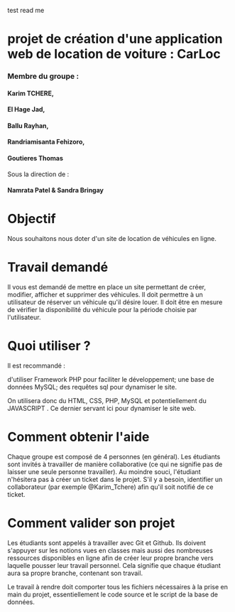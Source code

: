 test read me
# projet de création d'une application web de location de voiture : CarLoc

### Membre du groupe :
#### Karim TCHERE,
#### El Hage Jad, 
#### Ballu Rayhan,  
#### Randriamisanta Fehizoro, 
#### Goutieres Thomas

Sous la direction de :
#### Namrata Patel & Sandra Bringay

# Objectif
Nous souhaitons nous doter d'un site de location de véhicules en ligne.

# Travail demandé
Il vous est demandé de mettre en place un site permettant de créer, modifier, afficher et supprimer des véhicules. Il doit permettre à un utilisateur de réserver un véhicule qu'il désire louer. Il doit être en mesure de vérifier la disponibilité du véhicule pour la période choisie par l'utilisateur.

# Quoi utiliser ?
Il est recommandé :

d'utiliser Framework PHP pour faciliter le développement;
une base de données MySQL;
des requêtes sql pour dynamiser le site.

On utilisera donc du HTML, CSS, PHP, MySQL et potentiellement du JAVASCRIPT . Ce dernier servant ici pour dynamiser le site web.

# Comment obtenir l'aide
Chaque groupe est composé de 4 personnes (en général). Les étudiants sont invités à travailler de manière collaborative (ce qui ne signifie pas de laisser une seule personne travailler). Au moindre souci, l'étudiant n'hésitera pas à créer un ticket dans le projet. S'il y a besoin, identifier un collaborateur (par exemple @Karim_Tchere) afin qu'il soit notifié de ce ticket.

# Comment valider son projet
Les étudiants sont appelés à travailler avec Git et Github. Ils doivent s'appuyer sur les notions vues en classes mais aussi des nombreuses ressources disponibles en ligne afin de créer leur propre branche vers laquelle pousser leur travail personnel. Cela signifie que chaque étudiant aura sa propre branche, contenant son travail.

Le travail à rendre doit comporter tous les fichiers nécessaires à la prise en main du projet, essentiellement le code source et le script de la base de données.
